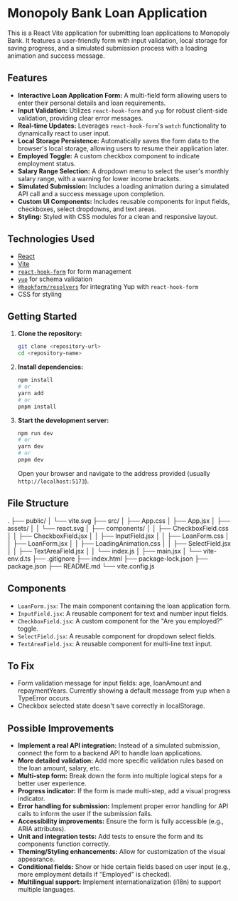# Monopoly Bank Loan Application

This is a React Vite application for submitting loan applications to Monopoly Bank. It features a user-friendly form with input validation, local storage for saving progress, and a simulated submission process with a loading animation and success message.

## Features

-   **Interactive Loan Application Form:** A multi-field form allowing users to enter their personal details and loan requirements.
-   **Input Validation:** Utilizes `react-hook-form` and `yup` for robust client-side validation, providing clear error messages.
-   **Real-time Updates:** Leverages `react-hook-form`'s `watch` functionality to dynamically react to user input.
-   **Local Storage Persistence:** Automatically saves the form data to the browser's local storage, allowing users to resume their application later.
-   **Employed Toggle:** A custom checkbox component to indicate employment status.
-   **Salary Range Selection:** A dropdown menu to select the user's monthly salary range, with a warning for lower income brackets.
-   **Simulated Submission:** Includes a loading animation during a simulated API call and a success message upon completion.
-   **Custom UI Components:** Includes reusable components for input fields, checkboxes, select dropdowns, and text areas.
-   **Styling:** Styled with CSS modules for a clean and responsive layout.

## Technologies Used

-   [React](https://react.dev/)
-   [Vite](https://vitejs.dev/)
-   [`react-hook-form`](https://react-hook-form.com/) for form management
-   [`yup`](https://github.com/jquense/yup) for schema validation
-   [`@hookform/resolvers`](https://react-hook-form.com/resolvers) for integrating Yup with `react-hook-form`
-   CSS for styling

## Getting Started

1.  **Clone the repository:**
    ```bash
    git clone <repository-url>
    cd <repository-name>
    ```

2.  **Install dependencies:**
    ```bash
    npm install
    # or
    yarn add
    # or
    pnpm install
    ```

3.  **Start the development server:**
    ```bash
    npm run dev
    # or
    yarn dev
    # or
    pnpm dev
    ```

    Open your browser and navigate to the address provided (usually `http://localhost:5173`).

## File Structure

.
├── public/
│   └── vite.svg
├── src/
│   ├── App.css
│   ├── App.jsx
│   ├── assets/
│   │   └── react.svg
│   ├── components/
│   │   ├── CheckboxField.css
│   │   ├── CheckboxField.jsx
│   │   ├── InputField.jsx
│   │   ├── LoanForm.css
│   │   ├── LoanForm.jsx
│   │   ├── LoadingAnimation.css
│   │   ├── SelectField.jsx
│   │   ├── TextAreaField.jsx
│   │   └── index.js
│   ├── main.jsx
│   └── vite-env.d.ts
├── .gitignore
├── index.html
├── package-lock.json
├── package.json
├── README.md
└── vite.config.js


## Components

-   `LoanForm.jsx`: The main component containing the loan application form.
-   `InputField.jsx`: A reusable component for text and number input fields.
-   `CheckboxField.jsx`: A custom component for the "Are you employed?" toggle.
-   `SelectField.jsx`: A reusable component for dropdown select fields.
-   `TextAreaField.jsx`: A reusable component for multi-line text input.

## To Fix

-   Form validation message for input fields: age, loanAmount and repaymentYears. Currently showing a default message from yup when a TypeError occurs.
-   Checkbox selected state doesn't save correctly in localStorage.

## Possible Improvements

-   **Implement a real API integration:** Instead of a simulated submission, connect the form to a backend API to handle loan applications.
-   **More detailed validation:** Add more specific validation rules based on the loan amount, salary, etc.
-   **Multi-step form:** Break down the form into multiple logical steps for a better user experience.
-   **Progress indicator:** If the form is made multi-step, add a visual progress indicator.
-   **Error handling for submission:** Implement proper error handling for API calls to inform the user if the submission fails.
-   **Accessibility improvements:** Ensure the form is fully accessible (e.g., ARIA attributes).
-   **Unit and integration tests:** Add tests to ensure the form and its components function correctly.
-   **Theming/Styling enhancements:** Allow for customization of the visual appearance.
-   **Conditional fields:** Show or hide certain fields based on user input (e.g., more employment details if "Employed" is checked).
-   **Multilingual support:** Implement internationalization (i18n) to support multiple languages.
